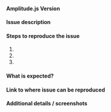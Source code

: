 <!-- AmplitudeJS Issue Template -->

<!-- FEATURE REQUESTS: If you are proposing a new feature, replace this entire text with a detailed description on why at least 90% of Amplitude.js users will want to use your feature. -->

<!-- BUG REPORTS: Complete the sections below: -->
#### Amplitude.js Version
<!-- Look in the `amplitude.js` file where it says "Version:" -->

#### Issue description
<!-- Replace this comment with a short explanation of what is going on -->

#### Steps to reproduce the issue

1.  
2.  
3.  

#### What is expected?
<!-- Give us an explanation of what should be happening -->

#### Link to where issue can be reproduced
<!-- Please provide a link to a JSFiddle,  JSBin, CodePen, your website, or GitHub repo. -->

#### Additional details / screenshots
<!-- Screenshots, console output, logs, etc are extremely helpful -->